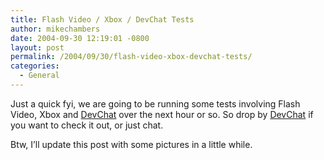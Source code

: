 ```yaml
---
title: Flash Video / Xbox / DevChat Tests
author: mikechambers
date: 2004-09-30 12:19:01 -0800
layout: post
permalink: /2004/09/30/flash-video-xbox-devchat-tests/
categories:
  - General
---
```



Just a quick fyi, we are going to be running some tests involving Flash Video, Xbox and [DevChat][1] over the next hour or so. So drop by [DevChat][1] if you want to check it out, or just chat.

Btw, I&#8217;ll update this post with some pictures in a little while.

 [1]: /mesh/archives/004319.cfm